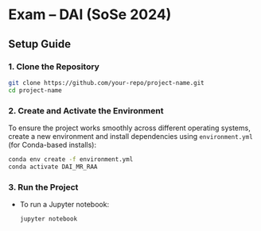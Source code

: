# Exam – DAI (SoSe 2024)
 
## Setup Guide

### 1. Clone the Repository

```bash
git clone https://github.com/your-repo/project-name.git
cd project-name
```

### 2. Create and Activate the Environment

To ensure the project works smoothly across different operating systems, create a new environment and install dependencies using `environment.yml` (for Conda-based installs):

```bash
conda env create -f environment.yml
conda activate DAI_MR_RAA
```

### 3. Run the Project

- To run a Jupyter notebook:

    ```bash
    jupyter notebook
    ```
